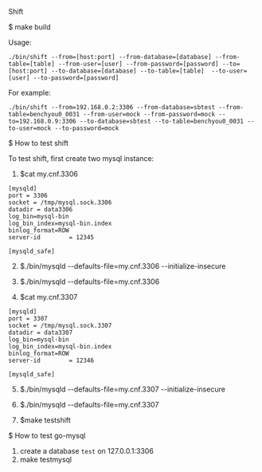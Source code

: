 Shift

$ make build

Usage:
```
./bin/shift --from=[host:port] --from-database=[database] --from-table=[table] --from-user=[user] --from-password=[password] --to=[host:port] --to-database=[database] --to-table=[table]  --to-user=[user] --to-password=[password]
```

For example:
```
./bin/shift --from=192.168.0.2:3306 --from-database=sbtest --from-table=benchyou0_0031 --from-user=mock --from-password=mock --to=192.168.0.9:3306 --to-database=sbtest --to-table=benchyou0_0031 --to-user=mock --to-password=mock
```


$ How to test shift

To test shift, first create two mysql instance:

1. $cat my.cnf.3306
```
[mysqld]
port = 3306
socket = /tmp/mysql.sock.3306
datadir = data3306
log_bin=mysql-bin
log_bin_index=mysql-bin.index
binlog_format=ROW
server-id        = 12345

[mysqld_safe]

```

2. $./bin/mysqld --defaults-file=my.cnf.3306 --initialize-insecure

3. $./bin/mysqld --defaults-file=my.cnf.3306

4. $cat my.cnf.3307
```
[mysqld]
port = 3307
socket = /tmp/mysql.sock.3307
datadir = data3307
log_bin=mysql-bin
log_bin_index=mysql-bin.index
binlog_format=ROW
server-id        = 12346

[mysqld_safe]
```

5. $./bin/mysqld --defaults-file=my.cnf.3307 --initialize-insecure

6. $./bin/mysqld --defaults-file=my.cnf.3307

7. $make testshift

$ How to test go-mysql
1. create a database `test` on 127.0.0.1:3306
2. make testmysql
